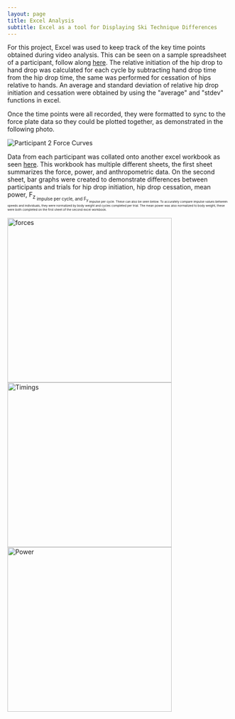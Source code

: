 ```yaml
---
layout: page
title: Excel Analysis 
subtitle: Excel as a tool for Displaying Ski Technique Differences
---
```


For this project, Excel was used to keep track of the key time points obtained during video analysis. This can be seen on a sample spreadsheet of a participant, follow along [here](https://1drv.ms/x/s!AvXJ6M2Wl3faglxvnmtcSAORzs8Q). The relative initiation of the hip drop to hand drop was calculated for each cycle by subtracting hand drop time from the hip drop time, the same was performed for cessation of hips relative to hands. An average and standard deviation of relative hip drop initiation and cessation were obtained by using the "average" and "stdev" functions in excel. 

Once the time points were all recorded, they were formatted to sync to the force plate data so they could be plotted together, as demonstrated in the following photo. 

 <img src="{{ 'assets/img/Participant2Forcegraphs.jpeg' | relative_url }}" alt="Participant 2 Force Curves" />

Data from each participant was collated onto another excel workbook as seen [here](https://1drv.ms/x/s!AvXJ6M2Wl3faglZQZQNzFrcqIG9f). This workbook has multiple different sheets, the first sheet summarizes the force, power, and anthropometric data. On the second sheet, bar graphs were created to demonstrate differences between participants and trials for hip drop initiation, hip drop cessation, mean power, F<sub>z<sub> impulse per cycle, and F<sub>y<sub> impulse per cycle. These can also be seen below. To accurately compare impulse values between speeds and individuals, they were normalized by body weight and cycles completed per trial. The mean power was also normalized to body weight, these were both completed on the first sheet of the second excel workbook. 

 <img width = 370 src="{{ 'assets/img/forces.png' | relative_url }}" alt="forces" class= "left" />
 <img width = 370 src="{{ 'assets/img/Timings.png' | relative_url }}" alt="Timings" class= "right" />
 <img width = 370 src="{{ 'assets/img/Power.png' | relative_url }}" alt="Power" class= "center" />
